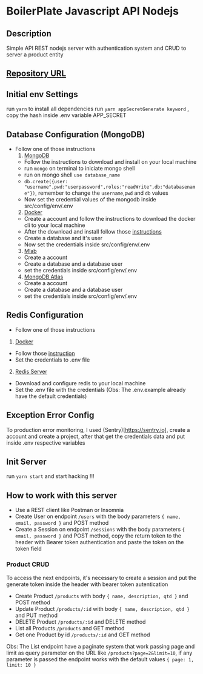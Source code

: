 # BoilerPlate Javascript API Nodejs

## Description

Simple API REST nodejs server with authentication system and CRUD to server a product entity

## [Repository URL](https://cunhapatrick.github.io/xy-inc)

## Initial env Settings

run `yarn` to install all dependencies
run `yarn appSecretGenerate keyword` , copy the hash inside .env variable APP_SECRET

## Database Configuration (MongoDB)

- Follow one of those instructions
  1. [MongoDB](https://www.mongodb.com/download-center/community)
  - Follow the instructions to download and install on your local machine
  - run `mongo` on terminal to iniciate mongo shell
  - run on mongo shell `use database_name`
  - `db.create({user: "username",pwd:"userpassword",roles:"readWrite",db:"databasename"})`, remember to change the `username`,`pwd` and `db` values
  - Now set the credential values of the mongodb inside src/config/env/.env
  2. [Docker](https://hub.docker.com/)
  - Create a account and follow the instructions to download the docker cli to your local machine
  - After the download and install follow those [instructions](https://hub.docker.com/_/mongo/)
  - Create a database and it's user
  - Now set the credentials inside src/config/env/.env
  3. [Mlab](https://mlab.com/home)
  - Create a account
  - Create a database and a database user
  - set the credentials inside src/config/env/.env
  4. [MongoDB Atlas](https://www.mongodb.com/cloud/atlas)
  - Create a account
  - Create a database and a database user
  - set the credentials inside src/config/env/.env

## Redis Configuration

- Follow one of those instructions

1. [Docker](https://hub.docker.com/)

- Follow those [instruction](https://hub.docker.com/_/redis/)
- Set the credentials to .env file

2. [Redis Server](https://redis.io/download)

- Download and configure redis to your local machine
- Set the .env file with the credentials (Obs: The .env.example already have the default credentials)

## Exception Error Config

To production error monitoring, I used (Sentry)[https://sentry.io], create a account and create a project, after that get the credentials data and put inside .env respective variables

## Init Server

run `yarn start` and start hacking !!!

## How to work with this server

- Use a REST client like Postman or Insomnia
- Create User on endpoint `/users` with the body parameters `{ name, email, password }` and POST method
- Create a Session on endpoint `/sessions` with the body parameters `{ email, password }` and POST method, copy the return token to the header with Bearer token authentication and paste the token on the token field

### Product CRUD

To access the next endpoints, it's necessary to create a session and put the generate token inside the header with bearer token autentication

- Create Product `/products` with body `{ name, description, qtd }` and POST method
- Update Product `/products/:id` with body `{ name, description, qtd }` and PUT method
- DELETE Product `/products/:id` and DELETE method
- List all Products  `/products` and GET method
- Get one Product by id `/products/:id` and GET method

Obs: The List endpoint have a paginate system that work passing page and limit as query parameter on the URL like `/products?page=2&limit=10`, if any parameter is passed the endpoint works with the default values `{ page: 1, limit: 10 }`
